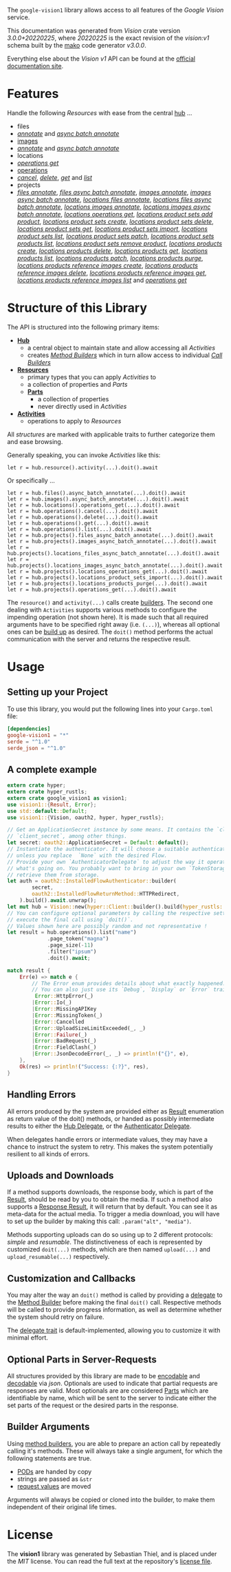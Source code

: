 <!---
DO NOT EDIT !
This file was generated automatically from 'src/mako/api/README.md.mako'
DO NOT EDIT !
-->
The `google-vision1` library allows access to all features of the *Google Vision* service.

This documentation was generated from *Vision* crate version *3.0.0+20220225*, where *20220225* is the exact revision of the *vision:v1* schema built by the [mako](http://www.makotemplates.org/) code generator *v3.0.0*.

Everything else about the *Vision* *v1* API can be found at the
[official documentation site](https://cloud.google.com/vision/).
# Features

Handle the following *Resources* with ease from the central [hub](https://docs.rs/google-vision1/3.0.0+20220225/google_vision1/Vision) ... 

* files
 * [*annotate*](https://docs.rs/google-vision1/3.0.0+20220225/google_vision1/api::FileAnnotateCall) and [*async batch annotate*](https://docs.rs/google-vision1/3.0.0+20220225/google_vision1/api::FileAsyncBatchAnnotateCall)
* [images](https://docs.rs/google-vision1/3.0.0+20220225/google_vision1/api::Image)
 * [*annotate*](https://docs.rs/google-vision1/3.0.0+20220225/google_vision1/api::ImageAnnotateCall) and [*async batch annotate*](https://docs.rs/google-vision1/3.0.0+20220225/google_vision1/api::ImageAsyncBatchAnnotateCall)
* locations
 * [*operations get*](https://docs.rs/google-vision1/3.0.0+20220225/google_vision1/api::LocationOperationGetCall)
* [operations](https://docs.rs/google-vision1/3.0.0+20220225/google_vision1/api::Operation)
 * [*cancel*](https://docs.rs/google-vision1/3.0.0+20220225/google_vision1/api::OperationCancelCall), [*delete*](https://docs.rs/google-vision1/3.0.0+20220225/google_vision1/api::OperationDeleteCall), [*get*](https://docs.rs/google-vision1/3.0.0+20220225/google_vision1/api::OperationGetCall) and [*list*](https://docs.rs/google-vision1/3.0.0+20220225/google_vision1/api::OperationListCall)
* projects
 * [*files annotate*](https://docs.rs/google-vision1/3.0.0+20220225/google_vision1/api::ProjectFileAnnotateCall), [*files async batch annotate*](https://docs.rs/google-vision1/3.0.0+20220225/google_vision1/api::ProjectFileAsyncBatchAnnotateCall), [*images annotate*](https://docs.rs/google-vision1/3.0.0+20220225/google_vision1/api::ProjectImageAnnotateCall), [*images async batch annotate*](https://docs.rs/google-vision1/3.0.0+20220225/google_vision1/api::ProjectImageAsyncBatchAnnotateCall), [*locations files annotate*](https://docs.rs/google-vision1/3.0.0+20220225/google_vision1/api::ProjectLocationFileAnnotateCall), [*locations files async batch annotate*](https://docs.rs/google-vision1/3.0.0+20220225/google_vision1/api::ProjectLocationFileAsyncBatchAnnotateCall), [*locations images annotate*](https://docs.rs/google-vision1/3.0.0+20220225/google_vision1/api::ProjectLocationImageAnnotateCall), [*locations images async batch annotate*](https://docs.rs/google-vision1/3.0.0+20220225/google_vision1/api::ProjectLocationImageAsyncBatchAnnotateCall), [*locations operations get*](https://docs.rs/google-vision1/3.0.0+20220225/google_vision1/api::ProjectLocationOperationGetCall), [*locations product sets add product*](https://docs.rs/google-vision1/3.0.0+20220225/google_vision1/api::ProjectLocationProductSetAddProductCall), [*locations product sets create*](https://docs.rs/google-vision1/3.0.0+20220225/google_vision1/api::ProjectLocationProductSetCreateCall), [*locations product sets delete*](https://docs.rs/google-vision1/3.0.0+20220225/google_vision1/api::ProjectLocationProductSetDeleteCall), [*locations product sets get*](https://docs.rs/google-vision1/3.0.0+20220225/google_vision1/api::ProjectLocationProductSetGetCall), [*locations product sets import*](https://docs.rs/google-vision1/3.0.0+20220225/google_vision1/api::ProjectLocationProductSetImportCall), [*locations product sets list*](https://docs.rs/google-vision1/3.0.0+20220225/google_vision1/api::ProjectLocationProductSetListCall), [*locations product sets patch*](https://docs.rs/google-vision1/3.0.0+20220225/google_vision1/api::ProjectLocationProductSetPatchCall), [*locations product sets products list*](https://docs.rs/google-vision1/3.0.0+20220225/google_vision1/api::ProjectLocationProductSetProductListCall), [*locations product sets remove product*](https://docs.rs/google-vision1/3.0.0+20220225/google_vision1/api::ProjectLocationProductSetRemoveProductCall), [*locations products create*](https://docs.rs/google-vision1/3.0.0+20220225/google_vision1/api::ProjectLocationProductCreateCall), [*locations products delete*](https://docs.rs/google-vision1/3.0.0+20220225/google_vision1/api::ProjectLocationProductDeleteCall), [*locations products get*](https://docs.rs/google-vision1/3.0.0+20220225/google_vision1/api::ProjectLocationProductGetCall), [*locations products list*](https://docs.rs/google-vision1/3.0.0+20220225/google_vision1/api::ProjectLocationProductListCall), [*locations products patch*](https://docs.rs/google-vision1/3.0.0+20220225/google_vision1/api::ProjectLocationProductPatchCall), [*locations products purge*](https://docs.rs/google-vision1/3.0.0+20220225/google_vision1/api::ProjectLocationProductPurgeCall), [*locations products reference images create*](https://docs.rs/google-vision1/3.0.0+20220225/google_vision1/api::ProjectLocationProductReferenceImageCreateCall), [*locations products reference images delete*](https://docs.rs/google-vision1/3.0.0+20220225/google_vision1/api::ProjectLocationProductReferenceImageDeleteCall), [*locations products reference images get*](https://docs.rs/google-vision1/3.0.0+20220225/google_vision1/api::ProjectLocationProductReferenceImageGetCall), [*locations products reference images list*](https://docs.rs/google-vision1/3.0.0+20220225/google_vision1/api::ProjectLocationProductReferenceImageListCall) and [*operations get*](https://docs.rs/google-vision1/3.0.0+20220225/google_vision1/api::ProjectOperationGetCall)




# Structure of this Library

The API is structured into the following primary items:

* **[Hub](https://docs.rs/google-vision1/3.0.0+20220225/google_vision1/Vision)**
    * a central object to maintain state and allow accessing all *Activities*
    * creates [*Method Builders*](https://docs.rs/google-vision1/3.0.0+20220225/google_vision1/client::MethodsBuilder) which in turn
      allow access to individual [*Call Builders*](https://docs.rs/google-vision1/3.0.0+20220225/google_vision1/client::CallBuilder)
* **[Resources](https://docs.rs/google-vision1/3.0.0+20220225/google_vision1/client::Resource)**
    * primary types that you can apply *Activities* to
    * a collection of properties and *Parts*
    * **[Parts](https://docs.rs/google-vision1/3.0.0+20220225/google_vision1/client::Part)**
        * a collection of properties
        * never directly used in *Activities*
* **[Activities](https://docs.rs/google-vision1/3.0.0+20220225/google_vision1/client::CallBuilder)**
    * operations to apply to *Resources*

All *structures* are marked with applicable traits to further categorize them and ease browsing.

Generally speaking, you can invoke *Activities* like this:

```Rust,ignore
let r = hub.resource().activity(...).doit().await
```

Or specifically ...

```ignore
let r = hub.files().async_batch_annotate(...).doit().await
let r = hub.images().async_batch_annotate(...).doit().await
let r = hub.locations().operations_get(...).doit().await
let r = hub.operations().cancel(...).doit().await
let r = hub.operations().delete(...).doit().await
let r = hub.operations().get(...).doit().await
let r = hub.operations().list(...).doit().await
let r = hub.projects().files_async_batch_annotate(...).doit().await
let r = hub.projects().images_async_batch_annotate(...).doit().await
let r = hub.projects().locations_files_async_batch_annotate(...).doit().await
let r = hub.projects().locations_images_async_batch_annotate(...).doit().await
let r = hub.projects().locations_operations_get(...).doit().await
let r = hub.projects().locations_product_sets_import(...).doit().await
let r = hub.projects().locations_products_purge(...).doit().await
let r = hub.projects().operations_get(...).doit().await
```

The `resource()` and `activity(...)` calls create [builders][builder-pattern]. The second one dealing with `Activities` 
supports various methods to configure the impending operation (not shown here). It is made such that all required arguments have to be 
specified right away (i.e. `(...)`), whereas all optional ones can be [build up][builder-pattern] as desired.
The `doit()` method performs the actual communication with the server and returns the respective result.

# Usage

## Setting up your Project

To use this library, you would put the following lines into your `Cargo.toml` file:

```toml
[dependencies]
google-vision1 = "*"
serde = "^1.0"
serde_json = "^1.0"
```

## A complete example

```Rust
extern crate hyper;
extern crate hyper_rustls;
extern crate google_vision1 as vision1;
use vision1::{Result, Error};
use std::default::Default;
use vision1::{Vision, oauth2, hyper, hyper_rustls};

// Get an ApplicationSecret instance by some means. It contains the `client_id` and 
// `client_secret`, among other things.
let secret: oauth2::ApplicationSecret = Default::default();
// Instantiate the authenticator. It will choose a suitable authentication flow for you, 
// unless you replace  `None` with the desired Flow.
// Provide your own `AuthenticatorDelegate` to adjust the way it operates and get feedback about 
// what's going on. You probably want to bring in your own `TokenStorage` to persist tokens and
// retrieve them from storage.
let auth = oauth2::InstalledFlowAuthenticator::builder(
        secret,
        oauth2::InstalledFlowReturnMethod::HTTPRedirect,
    ).build().await.unwrap();
let mut hub = Vision::new(hyper::Client::builder().build(hyper_rustls::HttpsConnector::with_native_roots()), auth);
// You can configure optional parameters by calling the respective setters at will, and
// execute the final call using `doit()`.
// Values shown here are possibly random and not representative !
let result = hub.operations().list("name")
             .page_token("magna")
             .page_size(-11)
             .filter("ipsum")
             .doit().await;

match result {
    Err(e) => match e {
        // The Error enum provides details about what exactly happened.
        // You can also just use its `Debug`, `Display` or `Error` traits
         Error::HttpError(_)
        |Error::Io(_)
        |Error::MissingAPIKey
        |Error::MissingToken(_)
        |Error::Cancelled
        |Error::UploadSizeLimitExceeded(_, _)
        |Error::Failure(_)
        |Error::BadRequest(_)
        |Error::FieldClash(_)
        |Error::JsonDecodeError(_, _) => println!("{}", e),
    },
    Ok(res) => println!("Success: {:?}", res),
}

```
## Handling Errors

All errors produced by the system are provided either as [Result](https://docs.rs/google-vision1/3.0.0+20220225/google_vision1/client::Result) enumeration as return value of
the doit() methods, or handed as possibly intermediate results to either the 
[Hub Delegate](https://docs.rs/google-vision1/3.0.0+20220225/google_vision1/client::Delegate), or the [Authenticator Delegate](https://docs.rs/yup-oauth2/*/yup_oauth2/trait.AuthenticatorDelegate.html).

When delegates handle errors or intermediate values, they may have a chance to instruct the system to retry. This 
makes the system potentially resilient to all kinds of errors.

## Uploads and Downloads
If a method supports downloads, the response body, which is part of the [Result](https://docs.rs/google-vision1/3.0.0+20220225/google_vision1/client::Result), should be
read by you to obtain the media.
If such a method also supports a [Response Result](https://docs.rs/google-vision1/3.0.0+20220225/google_vision1/client::ResponseResult), it will return that by default.
You can see it as meta-data for the actual media. To trigger a media download, you will have to set up the builder by making
this call: `.param("alt", "media")`.

Methods supporting uploads can do so using up to 2 different protocols: 
*simple* and *resumable*. The distinctiveness of each is represented by customized 
`doit(...)` methods, which are then named `upload(...)` and `upload_resumable(...)` respectively.

## Customization and Callbacks

You may alter the way an `doit()` method is called by providing a [delegate](https://docs.rs/google-vision1/3.0.0+20220225/google_vision1/client::Delegate) to the 
[Method Builder](https://docs.rs/google-vision1/3.0.0+20220225/google_vision1/client::CallBuilder) before making the final `doit()` call. 
Respective methods will be called to provide progress information, as well as determine whether the system should 
retry on failure.

The [delegate trait](https://docs.rs/google-vision1/3.0.0+20220225/google_vision1/client::Delegate) is default-implemented, allowing you to customize it with minimal effort.

## Optional Parts in Server-Requests

All structures provided by this library are made to be [encodable](https://docs.rs/google-vision1/3.0.0+20220225/google_vision1/client::RequestValue) and 
[decodable](https://docs.rs/google-vision1/3.0.0+20220225/google_vision1/client::ResponseResult) via *json*. Optionals are used to indicate that partial requests are responses 
are valid.
Most optionals are are considered [Parts](https://docs.rs/google-vision1/3.0.0+20220225/google_vision1/client::Part) which are identifiable by name, which will be sent to 
the server to indicate either the set parts of the request or the desired parts in the response.

## Builder Arguments

Using [method builders](https://docs.rs/google-vision1/3.0.0+20220225/google_vision1/client::CallBuilder), you are able to prepare an action call by repeatedly calling it's methods.
These will always take a single argument, for which the following statements are true.

* [PODs][wiki-pod] are handed by copy
* strings are passed as `&str`
* [request values](https://docs.rs/google-vision1/3.0.0+20220225/google_vision1/client::RequestValue) are moved

Arguments will always be copied or cloned into the builder, to make them independent of their original life times.

[wiki-pod]: http://en.wikipedia.org/wiki/Plain_old_data_structure
[builder-pattern]: http://en.wikipedia.org/wiki/Builder_pattern
[google-go-api]: https://github.com/google/google-api-go-client

# License
The **vision1** library was generated by Sebastian Thiel, and is placed 
under the *MIT* license.
You can read the full text at the repository's [license file][repo-license].

[repo-license]: https://github.com/Byron/google-apis-rsblob/main/LICENSE.md
